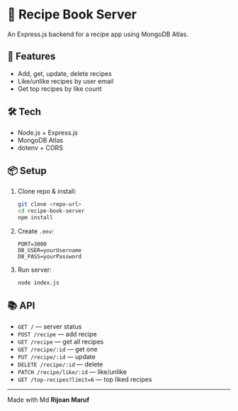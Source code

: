 
# 🍲 Recipe Book Server

An Express.js backend for a recipe app using MongoDB Atlas.

## 🚀 Features

- Add, get, update, delete recipes
- Like/unlike recipes by user email
- Get top recipes by like count

## 🛠️ Tech

- Node.js + Express.js  
- MongoDB Atlas  
- dotenv + CORS

## 📦 Setup

1. Clone repo & install:

   ```bash
   git clone <repo-url>
   cd recipe-book-server
   npm install
    ```

2. Create `.env`:

   ```env
   PORT=3000
   DB_USER=yourUsername
   DB_PASS=yourPassword
   ```

3. Run server:

   ```bash
   node index.js
   ```

## 📚 API

* `GET /` — server status
* `POST /recipe` — add recipe
* `GET /recipe` — get all recipes
* `GET /recipe/:id` — get one
* `PUT /recipe/:id` — update
* `DELETE /recipe/:id` — delete
* `PATCH /recipe/like/:id` — like/unlike
* `GET /top-recipes?limit=6` — top liked recipes

---

Made with Md **Rijoan Maruf**
